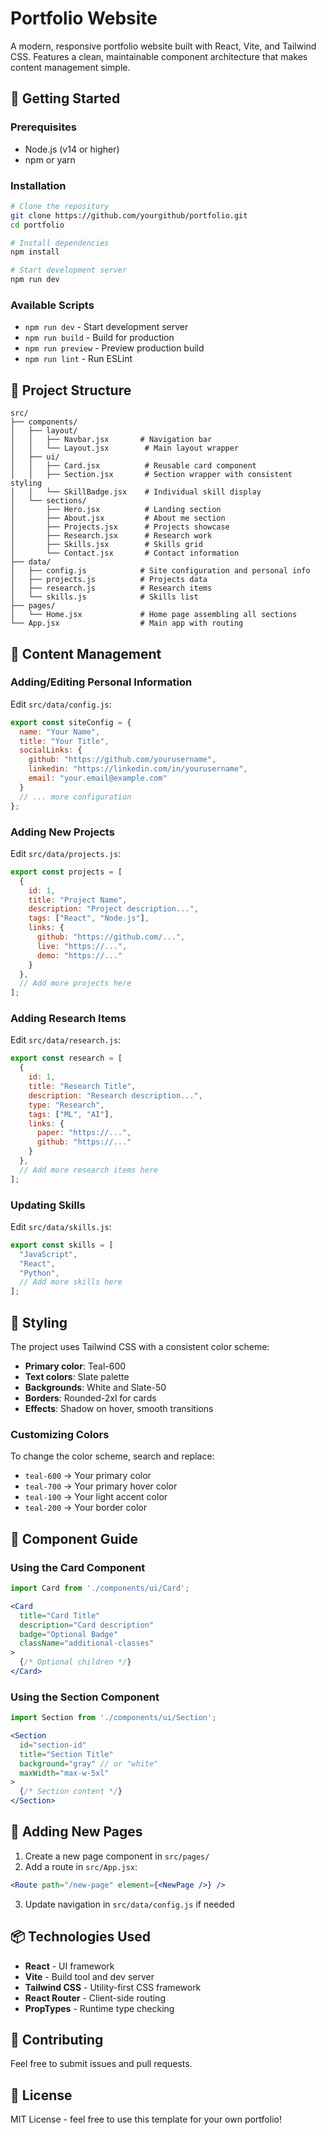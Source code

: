 # Portfolio Website

A modern, responsive portfolio website built with React, Vite, and Tailwind CSS. Features a clean, maintainable component architecture that makes content management simple.

## 🚀 Getting Started

### Prerequisites
- Node.js (v14 or higher)
- npm or yarn

### Installation
```bash
# Clone the repository
git clone https://github.com/yourgithub/portfolio.git
cd portfolio

# Install dependencies
npm install

# Start development server
npm run dev
```

### Available Scripts
- `npm run dev` - Start development server
- `npm run build` - Build for production
- `npm run preview` - Preview production build
- `npm run lint` - Run ESLint

## 📁 Project Structure

```
src/
├── components/
│   ├── layout/
│   │   ├── Navbar.jsx       # Navigation bar
│   │   └── Layout.jsx        # Main layout wrapper
│   ├── ui/
│   │   ├── Card.jsx          # Reusable card component
│   │   ├── Section.jsx       # Section wrapper with consistent styling
│   │   └── SkillBadge.jsx    # Individual skill display
│   └── sections/
│       ├── Hero.jsx          # Landing section
│       ├── About.jsx         # About me section
│       ├── Projects.jsx      # Projects showcase
│       ├── Research.jsx      # Research work
│       ├── Skills.jsx        # Skills grid
│       └── Contact.jsx       # Contact information
├── data/
│   ├── config.js            # Site configuration and personal info
│   ├── projects.js          # Projects data
│   ├── research.js          # Research items
│   └── skills.js            # Skills list
├── pages/
│   └── Home.jsx             # Home page assembling all sections
└── App.jsx                  # Main app with routing
```

## 📝 Content Management

### Adding/Editing Personal Information
Edit `src/data/config.js`:
```javascript
export const siteConfig = {
  name: "Your Name",
  title: "Your Title",
  socialLinks: {
    github: "https://github.com/yourusername",
    linkedin: "https://linkedin.com/in/yourusername",
    email: "your.email@example.com"
  }
  // ... more configuration
};
```

### Adding New Projects
Edit `src/data/projects.js`:
```javascript
export const projects = [
  {
    id: 1,
    title: "Project Name",
    description: "Project description...",
    tags: ["React", "Node.js"],
    links: {
      github: "https://github.com/...",
      live: "https://...",
      demo: "https://..."
    }
  },
  // Add more projects here
];
```

### Adding Research Items
Edit `src/data/research.js`:
```javascript
export const research = [
  {
    id: 1,
    title: "Research Title",
    description: "Research description...",
    type: "Research",
    tags: ["ML", "AI"],
    links: {
      paper: "https://...",
      github: "https://..."
    }
  },
  // Add more research items here
];
```

### Updating Skills
Edit `src/data/skills.js`:
```javascript
export const skills = [
  "JavaScript",
  "React",
  "Python",
  // Add more skills here
];
```

## 🎨 Styling

The project uses Tailwind CSS with a consistent color scheme:
- **Primary color**: Teal-600
- **Text colors**: Slate palette
- **Backgrounds**: White and Slate-50
- **Borders**: Rounded-2xl for cards
- **Effects**: Shadow on hover, smooth transitions

### Customizing Colors
To change the color scheme, search and replace:
- `teal-600` → Your primary color
- `teal-700` → Your primary hover color
- `teal-100` → Your light accent color
- `teal-200` → Your border color

## 🔧 Component Guide

### Using the Card Component
```jsx
import Card from './components/ui/Card';

<Card 
  title="Card Title"
  description="Card description"
  badge="Optional Badge"
  className="additional-classes"
>
  {/* Optional children */}
</Card>
```

### Using the Section Component
```jsx
import Section from './components/ui/Section';

<Section 
  id="section-id"
  title="Section Title"
  background="gray" // or "white"
  maxWidth="max-w-5xl"
>
  {/* Section content */}
</Section>
```

## 🚀 Adding New Pages

1. Create a new page component in `src/pages/`
2. Add a route in `src/App.jsx`:
```jsx
<Route path="/new-page" element={<NewPage />} />
```
3. Update navigation in `src/data/config.js` if needed

## 📦 Technologies Used

- **React** - UI framework
- **Vite** - Build tool and dev server
- **Tailwind CSS** - Utility-first CSS framework
- **React Router** - Client-side routing
- **PropTypes** - Runtime type checking

## 🤝 Contributing

Feel free to submit issues and pull requests.

## 📄 License

MIT License - feel free to use this template for your own portfolio!